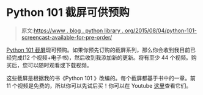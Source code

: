 # Python 101 截屏可供预购

> 原文:[https://www . blog . python library . org/2015/08/04/python-101-screencast-available-for-pre-order/](https://www.blog.pythonlibrary.org/2015/08/04/python-101-screencast-available-for-pre-order/)

[Python 101 截屏](https://gum.co/kaKNo)现可预购。如果你预先订购的截屏系列，那么你会收到我目前已经完成(12 个视频+电子书)，然后收到我添加新的更新。将有至少 44 个视频。购买后，您可以随时观看或下载视频。

这些截屏是根据我的书《Python 101 》改编的。每个截屏都基于书中的一章。前 11 个视频是免费的，所以你可以先试后买！你可以在 Youtube [这里](https://www.youtube.com/playlist?list=PLN0iJDXT7K2vB3EGwKpDV-VIylhs3dEV8)查看它们。